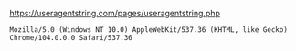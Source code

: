 https://useragentstring.com/pages/useragentstring.php

`Mozilla/5.0 (Windows NT 10.0) AppleWebKit/537.36 (KHTML, like Gecko) Chrome/104.0.0.0 Safari/537.36`